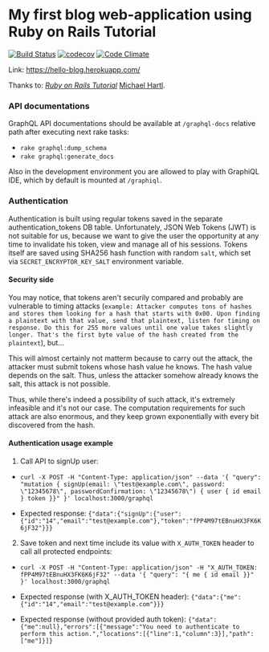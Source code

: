 # My first blog web-application using Ruby on Rails Tutorial

[![Build Status](https://travis-ci.org/rakvium/blog.svg?branch=master)](https://travis-ci.org/rakvium/blog)
[![codecov](https://codecov.io/gh/rakvium/blog/branch/master/graph/badge.svg)](https://codecov.io/gh/rakvium/blog)
[![Code Climate](https://codeclimate.com/github/rakvium/blog.png)](https://codeclimate.com/github/rakvium/blog)

Link: https://hello-blog.herokuapp.com/

Thanks to:
[*Ruby on Rails Tutorial*](http://railstutorial.org/)
 [Michael Hartl](http://michaelhartl.com/).

### API documentations

GraphQL API documentations should be available at
`/graphql-docs` relative path after executing next rake tasks:

- ```rake graphql:dump_schema```
- ```rake graphql:generate_docs```

Also in the development environment you are allowed to play with GraphiQL IDE,
which by default is mounted at `/graphiql`.

### Authentication

Authentication is built using regular tokens saved in the separate authentication_tokens DB table.
Unfortunately, JSON Web Tokens (JWT) is not suitable for us, because we want to give the user
the opportunity at any time to invalidate his token, view and manage all of his sessions.
Tokens itself are saved using SHA256 hash function with random `salt`, which set
via `SECRET_ENCRYPTOR_KEY_SALT` environment variable.

#### Security side

You may notice, that tokens aren't securily compared and probably are vulnerable to timing attacks (`example: Attacker computes tons of hashes and stores them looking for a hash that starts with 0x00. Upon finding a plaintext with that value, send that plaintext, listen for timing on response. Do this for 255 more values until one value takes slightly longer. That's the first byte value of the hash created from the plaintext`), but...

This will almost certainly not matterm because to carry out the attack, the attacker must submit tokens whose hash value he knows. The hash value depends on the salt. Thus, unless the attacker somehow already knows the salt, this attack is not possible.

Thus, while there's indeed a possibility of such attack, it's extremely infeasible and it's not our case. The computation requirements for such attack are also enormous, and they keep grown exponentially with every bit discovered from the hash.

#### Authentication usage example

1. Call API to signUp user:

- ```curl -X POST -H "Content-Type: application/json" --data '{ "query": "mutation { signUp(email: \"test@example.com\", password: \"12345678\", passwordConfirmation: \"12345678\") { user { id email } token }}" }' localhost:3000/graphql```

- Expected response:
```{"data":{"signUp":{"user":{"id":"14","email":"test@example.com"},"token":"fPP4M97tEBnuHX3FK6K6jF32"}}}```

2. Save token and next time include its value with `X_AUTH_TOKEN` header to call all protected endpoints:
- ```curl -X POST -H "Content-Type: application/json" -H "X_AUTH_TOKEN: fPP4M97tEBnuHX3FK6K6jF32" --data '{ "query": "{ me { id email }}" }' localhost:3000/graphql```

- Expected response (with X_AUTH_TOKEN header):
```{"data":{"me":{"id":"14","email":"test@example.com"}}}```

- Expected response (without provided auth token):
```{"data":{"me":null},"errors":[{"message":"You need to authenticate to perform this action.","locations":[{"line":1,"column":3}],"path":["me"]}]}```
